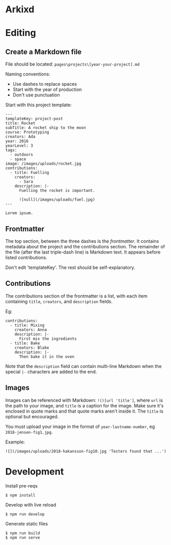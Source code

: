 # Arkixd

# Editing

## Create a Markdown file

File should be located: `pages\projects\[year-your-project].md`

Naming conventions:

- Use dashes to replace spaces
- Start with the year of production
- Don't use punctuation

Start with this project template:

```
---
templateKey: project-post
title: Rocket
subTitle: A rocket ship to the moon
course: Prototyping
creators: Ada
year: 2016
yearLevel: 3
tags:
  - outdoors
  - space
image: /images/uploads/rocket.jpg
contributions:
  - title: Fuelling
    creators:
      - Sara
    description: |-
      Fuelling the rocket is important.

      ![null](/images/uploads/fuel.jpg)
---

Lorem ipsum.
```

## Frontmatter

The top section, between the three dashes is the _frontmatter_. It contains metadata about the project and the contributions section. The remainder of the file (after the last triple-dash line) is Markdown text. It appears before listed contributions.

Don't edit 'templateKey'. The rest should be self-explanatory.

## Contributions

The contributions section of the frontmatter is a list, with each item containing `title`, `creators`, and `description` fields.

Eg:

```
contributions:
  - title: Mixing
    creators: Anna
    description: |-
      First mix the ingredients
  - title: Bake
    creators: Blake
    description: |-
      Then bake it in the oven
```

Note that the `description` field can contain multi-line Markdown when the special `|-` characters are added to the end.

## Images

Images can be referenced with Markdown: `!()[url 'title']`, where `url` is the path to your image, and `title` is a caption for the image. Make sure it's enclosed in quote marks and that quote marks aren't inside it. The `title` is optional but encouraged.

You must upload your image in the format of `year-lastname-number`, eg `2018-jensen-fig1.jpg`.

Example:

```
![](/images/uploads/2018-hakansson-fig10.jpg 'Testers found that ...')
```

# Development

Install pre-reqs

```
$ npm install
```

Develop with live reload

```
$ npm run develop
```

Generate static files

```
$ npm run build
$ npm run serve
```
